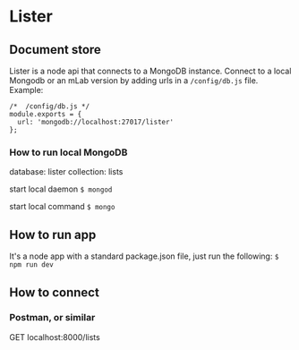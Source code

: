 # Lister

## Document store
Lister is a node api that connects to a MongoDB instance. Connect to a local Mongodb or an mLab version by adding urls in a `/config/db.js` file. Example:

```
/*  /config/db.js */
module.exports = {
  url: 'mongodb://localhost:27017/lister'
};
```

### How to run local MongoDB
database: lister
collection: lists

start local daemon
`$ mongod`

start local command
`$ mongo`

## How to run app
It's a node app with a standard package.json file, just run the following:
`$ npm run dev`

## How to connect

### Postman, or similar

GET localhost:8000/lists